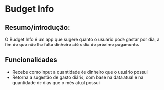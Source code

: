 # Budget Info

## Resumo/introdução:

O Budget Info é um app que sugere quanto o usuário pode gastar por dia, a fim de que não lhe falte dinheiro até o dia do próximo pagamento.



## Funcionalidades

* Recebe como input a quantidade de dinheiro que o usuário possui
* Retorna a sugestão de gasto diário, com base na data atual e na quantidade de dias que o mês atual possui

